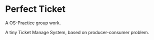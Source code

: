 # Perfect Ticket

A OS-Practice group work.

A tiny Ticket Manage System, based on producer-consumer problem.
